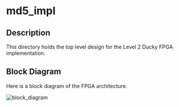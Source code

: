 # md5_impl

## Description

This directory holds the top level design for the Level 2 Ducky
FPGA implementation.

## Block Diagram

Here is a block diagram of the FPGA architecture.


![block_diagram](Duck_FPGA_Architecture.png)

